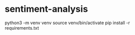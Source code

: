 # sentiment-analysis

python3 -m venv venv
source venv/bin/activate
pip install -r requirements.txt
